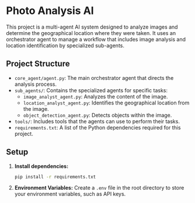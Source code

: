 # Photo Analysis AI

This project is a multi-agent AI system designed to analyze images and determine the geographical location where they were taken. It uses an orchestrator agent to manage a workflow that includes image analysis and location identification by specialized sub-agents.

## Project Structure

- `core_agent/agent.py`: The main orchestrator agent that directs the analysis process.
- `sub_agents/`: Contains the specialized agents for specific tasks:
    - `image_analyst_agent.py`: Analyzes the content of the image.
    - `location_analyst_agent.py`: Identifies the geographical location from the image.
    - `object_detection_agent.py`: Detects objects within the image.
- `tools/`: Includes tools that the agents can use to perform their tasks.
- `requirements.txt`: A list of the Python dependencies required for this project.

## Setup

1.  **Install dependencies:**
    ```bash
    pip install -r requirements.txt
    ```
2.  **Environment Variables:**
    Create a `.env` file in the root directory to store your environment variables, such as API keys.

